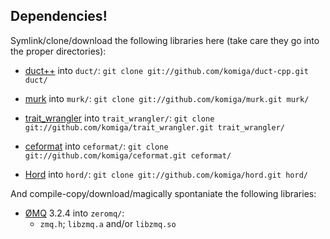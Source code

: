 
## Dependencies!

Symlink/clone/download the following libraries here (take care they go
into the proper directories):

* [duct++](/komiga/duct-cpp) into `duct/`:
  `git clone git://github.com/komiga/duct-cpp.git duct/`

* [murk](/komiga/murk) into `murk/`:
  `git clone git://github.com/komiga/murk.git murk/`

* [trait_wrangler](/komiga/trait_wrangler) into `trait_wrangler/`:
  `git clone git://github.com/komiga/trait_wrangler.git trait_wrangler/`

* [ceformat](/komiga/ceformat) into `ceformat/`:
  `git clone git://github.com/komiga/ceformat.git ceformat/`

* [Hord](/komiga/hord) into `hord/`:
  `git clone git://github.com/komiga/hord.git hord/`

And compile-copy/download/magically spontaniate the following libraries:

* [ØMQ](https://github.com/zeromq/zeromq3-x) 3.2.4 into `zeromq/`:
  - `zmq.h`; `libzmq.a` and/or `libzmq.so`
